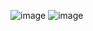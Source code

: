 ![image](https://user-images.githubusercontent.com/21141607/203977761-3ec74273-86eb-4614-9b4b-8bb6b0930773.png)
![image](https://user-images.githubusercontent.com/21141607/203977820-76892460-2715-4309-b640-f430728e33ac.png)

